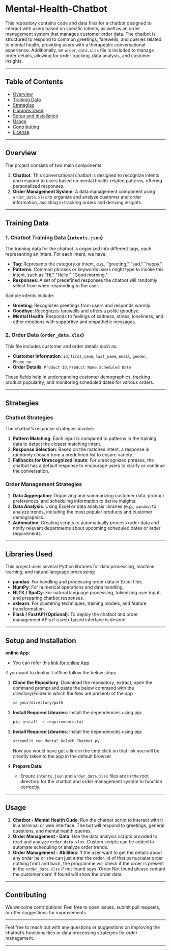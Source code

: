 # Mental-Health-Chatbot

This repository contains code and data files for a chatbot designed to interact with users based on specific intents, as well as an order management system that manages customer order data. The chatbot is structured to respond to common greetings, farewells, and queries related to mental health, providing users with a therapeutic conversational experience. Additionally, an `order_data.xlsx` file is included to manage order details, allowing for order tracking, data analysis, and customer insights.

---

## Table of Contents

- [Overview](#overview)
- [Training Data](#training-data)
- [Strategies](#strategies)
- [Libraries Used](#libraries-used)
- [Setup and Installation](#setup-and-installation)
- [Usage](#usage)
- [Contributing](#contributing)
- [License](#license)

---

## Overview

The project consists of two main components:

1. **Chatbot**: This conversational chatbot is designed to recognize intents and respond to users based on mental health-related patterns, offering personalized responses.
2. **Order Management System**: A data management component using `order_data.xlsx` to organize and analyze customer and order information, assisting in tracking orders and deriving insights.

---

## Training Data

### 1. Chatbot Training Data (`intents.json`)

The training data for the chatbot is organized into different tags, each representing an intent. For each intent, we have:
- **Tag**: Represents the category or intent, e.g., "greeting," "sad," "happy."
- **Patterns**: Common phrases or keywords users might type to invoke this intent, such as "Hi," "Hello," "Good morning."
- **Responses**: A set of predefined responses the chatbot will randomly select from when responding to the user.

Sample intents include:
- **Greeting**: Recognizes greetings from users and responds warmly.
- **Goodbye**: Recognizes farewells and offers a polite goodbye.
- **Mental Health**: Responds to feelings of sadness, stress, loneliness, and other emotions with supportive and empathetic messages.

### 2. Order Data (`order_data.xlsx`)

This file includes customer and order details such as:
- **Customer Information**: `id`, `first_name`, `last_name`, `email`, `gender`, `Phone_no`
- **Order Details**: `Product ID`, `Product Name`, `Scheduled Date`

These fields help in understanding customer demographics, tracking product popularity, and monitoring scheduled dates for various orders.

---

## Strategies

### Chatbot Strategies

The chatbot’s response strategies involve:
1. **Pattern Matching**: Each input is compared to patterns in the training data to detect the closest matching intent.
2. **Response Selection**: Based on the matched intent, a response is randomly chosen from a predefined list to ensure variety.
3. **Fallbacks for Unrecognized Inputs**: For unrecognized phrases, the chatbot has a default response to encourage users to clarify or continue the conversation.

### Order Management Strategies

1. **Data Aggregation**: Organizing and summarizing customer data, product preferences, and scheduling information to derive insights.
2. **Data Analysis**: Using Excel or data analysis libraries (e.g., `pandas`) to analyze trends, including the most popular products and customer demographics.
3. **Automation**: Creating scripts to automatically process order data and notify relevant departments about upcoming scheduled dates or order requirements.

---

## Libraries Used

This project uses several Python libraries for data processing, machine learning, and natural language processing:

- **pandas**: For handling and processing order data in Excel files.
- **NumPy**: For numerical operations and data handling.
- **NLTK / SpaCy**: For natural language processing, tokenizing user input, and preparing chatbot responses.
- **sklearn**: For clustering techniques, training models, and feature transformation.
- **Flask / FastAPI (Optional)**: To deploy the chatbot and order management APIs if a web-based interface is desired.

---

## Setup and Installation

**online App**:
- You can refer this [link for online App](https://mental-health-chatbot-monisha-r.streamlit.app/)

if you want to deploy it offline follow the below steps

  
1. **Clone the Repository**:
  Download the reposotory, extract, open the command prompt and paste the below command with the directory(Folder in which the files are present) of the app
   ```bash
   cd your/directory/path
   ```

3. **Install Required Libraries**:
   Install the dependencies using pip:
   ```bash
   pip install -r requirements.txt
   ```
   
4. **Install Required Libraries**:
   Install the dependencies using pip:
   ```bash
   streamlit run Mental_Helath_Chatbot.py
   ```
   Now you would have got a link in the cmd click on that link you will be directly taken to the app in the default browser

5. **Prepare Data**:
   - Ensure `intents.json` and `order_data.xlsx` files are in the root directory for the chatbot and order management system to function correctly.

---

## Usage

1. **Chatbot - Mental Health Gude**: Run the chatbot script to interact with it in a terminal or web interface. The bot will respond to greetings, general questions, and mental health queries.
3. **Order Management - Data**: Use the data analysis scripts provided to read and analyze `order_data.xlsx`. Custom scripts can be added to automate scheduling or analyze order trends.
4. **Order Management - Abilities**: If the user want to get the details about any order he or she can just enter the order_id of that partucualar order nothing front and back, the programme will check if the order is present in the `order_data.xlsx` if not found says 'Order Not found please contant the customer care' if found will show the order data.

---

## Contributing

We welcome contributions! Feel free to open issues, submit pull requests, or offer suggestions for improvements.

---

Feel free to reach out with any questions or suggestions on improving the chatbot’s functionalities or data processing strategies for order management.

---

